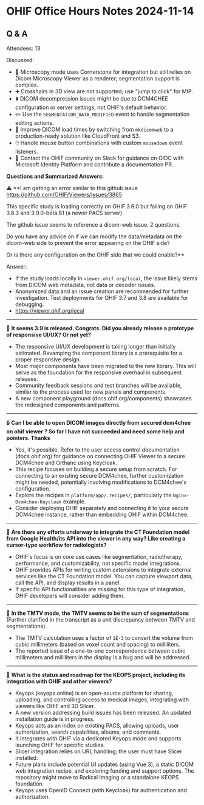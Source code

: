 # OHIF Office Hours Notes 2024-11-14

## Q & A

Attendees: 13

Discussed:
- 🔬 Microscopy mode uses Cornerstone for integration but still relies on Dicom Microscopy Viewer as a renderer; segmentation support is complex.
- ➕ Crosshairs in 3D view are not supported; use "jump to click" for MIP.
- ⬇️ DICOM decompression issues might be due to DCM4CHEE configuration or server settings, not OHIF's default behavior.
- ✏️ Use the `SEGMENTATION_DATA_MODIFIED` event to handle segmentation editing actions.
- 🚀 Improve DICOM load times by switching from `mkdicomweb` to a production-ready solution like CloudFront and S3.
- 🖱️ Handle mouse button combinations with custom `mousedown` event listeners.
- 🔑 Contact the OHIF community on Slack for guidance on OIDC with Microsoft Identity Platform and contribute a documentation PR.




**Questions and Summarized Answers:**

⚠️ **I am getting an error similar to this github issue https://github.com/OHIF/Viewers/issues/3865

This specific study is loading correctly on OHIF 3.6.0
but failing on OHIF 3.8.3 and 3.9.0-beta.81 (a newer PACS server)

The github issue seems to reference a dicom-web issue.  2 questions.  

Do you have any advice on if we can modify the data/metadata on the dicom-web side to prevent the error appearing on the OHIF side?   

Or is there any configuration on the OHIF side that we could enable?**

Answer: 
- If the study loads locally in `viewer.ohif.org/local`, the issue likely stems from DICOM web metadata, not data or decoder issues.
-  Anonymized data and an issue creation are recommended for further investigation.  Test deployments for OHIF 3.7 and 3.8 are available for debugging.
- https://viewer.ohif.org/local

---

📱 **It seems 3.9 is released. Congrats. Did you already release a prototype of responsive UI/UX? Or not yet?**

- The responsive UI/UX development is taking longer than initially estimated. Revamping the component library is a prerequisite for a proper responsive design.
- Most major components have been migrated to the new library. This will serve as the foundation for the responsive overhaul in subsequent releases.
- Community feedback sessions and test branches will be available, similar to the process used for new panels and components.
- A new component playground (docs.ohif.org/components) showcases the redesigned components and patterns.


---

🔒 **Can I be able to open DICOM images directly from secured dcm4chee on ohif viewer ? 
So far I have not succeeded and need some help and pointers. Thanks**

- Yes, it's possible. Refer to the user access control documentation (docs.ohif.org) for guidance on connecting OHIF Viewer to a secure DCM4chee and Orthanc using Keycloak.
- This recipe focuses on building a secure setup from scratch.  For connecting to an existing secure DCM4chee, further customization might be needed, potentially involving modifications to DCM4chee's configuration.
- Explore the recipes in `platform/app/.recipes/`, particularly the `Nginx-Dcm4chee-Keycloak` example.
- Consider deploying OHIF separately and connecting it to your secure DCM4chee instance, rather than embedding OHIF within DCM4chee.

---

🤖 **Are there any efforts underway to integrate the CT Foundation model from Google Health/its API into the viewer in any way? Like creating a cursor-type workflow for radiologists?**

- OHIF's focus is on core use cases like segmentation, radiotherapy, performance, and customizability, not specific model integrations.
- OHIF provides APIs for writing custom extensions to integrate external services like the CT Foundation model. You can capture viewport data, call the API, and display results in a panel.
- If specific API functionalities are missing for this type of integration, OHIF developers will consider adding them.

---

🧮 **In the TMTV mode, the TMTV seems to be the sum of segmentations**
(Further clarified in the transcript as a unit discrepancy between TMTV and segmentations).

- The TMTV calculation uses a factor of `1E-3` to convert the volume from cubic millimeters (based on voxel count and spacing) to milliliters.
- The reported issue of a one-to-one correspondence between cubic millimeters and milliliters in the display is a bug and will be addressed.


---


🔑 **What is the status and roadmap for the KEOPS project, including its integration with OHIF and other viewers?**

- Keyops (keyops.online) is an open-source platform for sharing, uploading, and controlling access to medical images, integrating with viewers like OHIF and 3D Slicer.
- A new version addressing build issues has been released. An updated installation guide is in progress.
- Keyops acts as an index on existing PACS, allowing uploads, user authorization, search capabilities, albums, and comments.
- It integrates with OHIF via a dedicated Keyops mode and supports launching OHIF for specific studies.
- Slicer integration relies on URL handling; the user must have Slicer installed.
- Future plans include potential UI updates (using Vue 3), a static DICOM web integration recipe, and exploring funding and support options.  The repository might move to Radical Imaging or a standalone KEOPS foundation.
- Keyops uses OpenID Connect (with Keycloak) for authentication and authorization.





